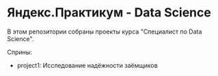 # Яндекс.Практикум - Data Science

В этом репозитории собраны проекты курса "Специалист по Data Science".

Сприны:

- project1: Исследование надёжности заёмщиков